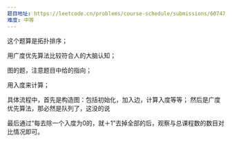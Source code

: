 ```yaml
---
题目地址: https://leetcode.cn/problems/course-schedule/submissions/607470376/?envType=study-plan-v2&envId=top-100-liked
难度: 中等
---
```

这个题算是拓扑排序；

用广度优先算法比较符合人的大脑认知；

图的题，注意题目中给的指向；

用入度来计算；

具体流程中，首先是构造图：包括初始化，加入边，计算入度等等；
然后是广度优先算法，那必然是队列了，这没的说

最后通过“每去除一个入度为0的，就＋1”去掉全部的后，观察与总课程数的数目对比情况即可。